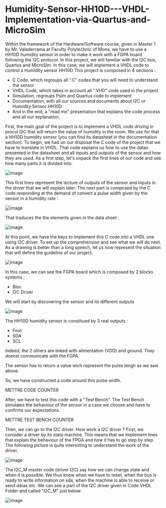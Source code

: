# Humidity-Sensor-HH10D---VHDL-Implementation-via-Quartus-and-MicroSim
Within the framework of the Hardware/Software course, given in Master 1 by Mr. Valaderrama at Faculty Polytechnic of Mons, we have to use a HH10D humidity sensor in order to make it work with a FGPA board following the I2C protocol. 
In this project, we will familiar with the I2C bus, Quartus and MicroSim. In this case, we will implement a VHDL code to control a Humidity sensor HH10D
This project is composed in 4 sections : 
- C Code, which regroups all ".C" codes that you will need to understand the sensor 
- VHDL Code, which takes in account all ".VHD" code used in the project 
- Simulation, regroups Psim and Quartus code to implement
- Documentation, with all our sources and documents about I2C or Humidity Sensor HH10D
- And in the end, a "read me" presentation that explains the code process and all our explanation.

First, the main goal of the project is to implement a VHDL code driving in procol I2C that will return the value of humidity in the room. We use for that a HH10D humidity sensor (you can find its datasheet in the documentation section).
To begin, we had on our disposal the C code of the project that we have to translate in VHDL. That code explains us how to use the datas presented in the datasheet and all inputs and outputs of the sensor and how they are used. 
As a first step, let's unpack the first lines of our code and see how many parts it is divided into.

![image](https://user-images.githubusercontent.com/82948794/121937138-a71e8000-cd4a-11eb-86ee-1143e2f71473.png)

This first lines represent the lecture of outputs of the sensor and inputs in the driver that we will explain later.
The next part is composed by the C code responding at the demand of convert a pulse width given by the sensor in a humidity rate :

![image](https://user-images.githubusercontent.com/82948794/121937598-2318c800-cd4b-11eb-8655-020e14024a56.png)

That traduces the the elements given in the data sheet :

![image](https://user-images.githubusercontent.com/82948794/121937446-fb296480-cd4a-11eb-9604-89a54184cefd.png)

At this point, we have the keys to implement this C code into a VHDL one using I2C driver.
To set up the comprehension and see what we will do next. As a drawing is better than a long speech, let us now represent the situation that will define the guideline of our project.

![image](https://user-images.githubusercontent.com/82948794/121969918-a818d700-cd75-11eb-8113-0c71c27b04e5.png)

In this case, we can see the FGPA board which is composed by 2 blocks systems :
- Bloc
- I2C Driver

We will start by discovering the sensor and its different outputs

![image](https://user-images.githubusercontent.com/82948794/121933034-d4b4fa80-cd45-11eb-90df-b36d201fbf00.png)

The HH10D humidity sensor is constitued by 3 real outputs : 
- Fout
- SDA
- SCL

Indeed, the 2 others are linked with alimentation (VDD) and ground. They doenst communicate with the FGPA.

The sensor has to return a value wich represent the pulse lengh as we saw above. 

So, we have constructed a code around this pulse width.

METTRE CODE COUNTER

After, we have to test this code with a "Test Bench". The Test Bench simulates the behaviour of the sensor in a case we choose and have to confirms our expectations.

METTRE TEST BENCH COUNTER

Then, we can go to the I2C driver. How work a I2C driver ? First, we consider a driver by its state machine. This means that we implement lines that explain the behaviour of the FPGA and how it has to go step by step. The following picture is quite interesting to understand the work of the driver.

![image](https://user-images.githubusercontent.com/82948794/121968052-d1cfff00-cd71-11eb-9160-18e511fa4ce0.png)

The I2C_M master code (driver I2C) say how we can change state and when it is possible. We thus know when we have to reset, when the bus is ready to write information on sda, when the machine is able to receive or send datas etc. We can see a part of the I2C driver given in Code VHDL Folder and called "I2C_M" just below.

![image](https://user-images.githubusercontent.com/82948794/121969260-30967800-cd74-11eb-952c-9be7ef9bdd36.png)



